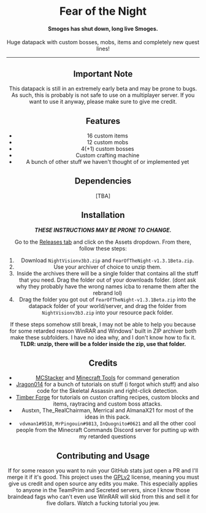 <div align="center">
<h1>Fear of the Night</h1>
<h4>Smoges has shut down, long live Smoges.</h4>
<p>
Huge datapack with custom bosses, mobs, items and completely new quest lines!
</p>

---

## Important Note
This datapack is still in an extremely early beta and may be prone to bugs. As such, this is probably is not safe to use on a multiplayer server. If you want to use it anyway, please make sure to give me credit.

## Features
- 16 custom items
- 12 custom mobs
- 4(+1) custom bosses
- Custom crafting machine
- A bunch of other stuff we haven't thought of or implemented yet

## Dependencies
[TBA]

## Installation
***THESE INSTRUCTIONS MAY BE PRONE TO CHANGE.***

Go to the [Releases tab](https://github.com/Errorcrafter/fotn/releases) and click on the Assets dropdown. From there, follow these steps:


1. Download `NightVisionv3b3.zip` and `FearOfTheNight-v1.3.1Beta.zip`.
2. Use your archiver of choice to unzip them.
3. Inside the archives there will be a single folder that contains all the stuff that you need. Drag the folder out of your downloads folder. (dont ask why they probably have the wrong names icba to rename them after the rebrand lol)
4. Drag the folder you got out of `FearOfTheNight-v1.3.1Beta.zip` into the datapack folder of your world/server, and drag the folder from `NightVisionv3b3.zip` into your resource pack folder.

If these steps somehow still break, I may not be able to help you because for some retarded reason WinRAR and Windows' built in ZIP archiver both make these subfolders. I have no idea why, and I don't know how to fix it. **TLDR: unzip, there will be a folder inside the zip, use that folder.**

## Credits
- [MCStacker](https://mcstacker.net) and [Minecraft Tools](https://minecraft.tools/en/) for command generation
- [Jragon014](https://www.youtube.com/channel/UC_LBXGLs8Sa0opJHFVDVBqA) for a bunch of tutorials on stuff (i forgot which stuff) and also code for the Skeletal Assassin and right-click detection.
- [Timber Forge](https://www.youtube.com/c/TimberForge) for tutorials on custon crafting recipes, custom blocks and items, raytracing and custom boss attacks.
- Austxn, The_RealChairman, Merrical and AlmanaX21 for most of the ideas in this pack.
- `vdvman1#9510`, `MrPingouin#9813`, `InQuognito#0621` and all the other cool people from the Minecraft Commands Discord server for putting up with my retarded questions

## Contributing and Usage
If for some reason you want to ruin your GitHub stats just open a PR and I'll merge it if it's good.
This project uses the [GPLv2](https://simple.wikipedia.org/wiki/GNU_General_Public_License) license, meaning you must give us credit and open source any edits you make. This especially applies to anyone in the TeamPrim and Secreted servers, since I know those braindead fags who can't even use WinRAR will skid from this and sell it for five dollars. Watch a fucking tutorial you jew.
